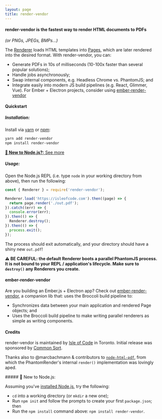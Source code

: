 ```yaml
---
layout: page
title: render-vendor
---
```


#### render-vendor is the fastest way to render HTML documents to PDFs
_(or PNGs, JPEGs, BMPs...)_

The [Renderer](/pages/phantom-renderer) loads HTML templates into [Pages](/pages/page), which are later rendered into the
desired format. With render-vendor, you can:

- Generate PDFs in 10s of milliseconds (10-100x faster than several popular solutions);
- Handle jobs asynchronously;
- Swap internal components, e.g. Headless Chrome vs. PhantomJS; and
- Integrate easily into modern JS build pipelines (e.g. React, Glimmer, Vue). For Ember + Electron projects, consider using [ember-render-vendor](https://github.com/isleofcode/ember-render-vendor)


#### Quickstart
##### Installation:

Install via [yarn](https://yarnpkg.com) or [npm](http://npmjs.org/):

```bash
yarn add render-vendor
npm install render-vendor
```

[**👶 New to Node.js?:** See more](#new-to-node)

##### Usage:

Open the Node.js REPL (i.e. type `node` in your working directory from above),
then run the following:

```javascript
const { Renderer } = require('render-vendor');

Renderer.load('https://isleofcode.com').then((page) => {
  return page.render('./out.pdf');
}).catch((err) => {
  console.error(err);
}).then(() => {
  Renderer.destroy();
}).then(() => {
  process.exit();
});
```

The process should exit automatically, and your directory should have a shiny
new `out.pdf`!

**⚠ BE CAREFUL: the default Renderer boots a parallel PhantomJS
process. It is not bound to your REPL / application's lifecycle. Make sure to
`destroy()` any Renderers you create.**

#### ember-render-vendor

Are you building an Ember.js + Electron app? Check out [ember-render-vendor](https://github.com/isleofcode/ember-render-vendor),
a companion lib that: uses the Broccoli build pipeline to:

- Synchronizes data between your main application and rendered Page objects; and
- Uses the Broccoli build pipeline to make writing parallel renderers as simple as writing components.

#### Credits
render-vendor is maintained by [Isle of Code](https://isleofcode.com) in Toronto.
Initial release was sponsored by [Common Sort](https://commonsort.com).

Thanks also to @marcbachmann & contributors to [`node-html-pdf`](https://github.com/marcbachmann/node-html-pdf), from which the
PhantomRender's internal `render()` implementation was lovingly aped.

<a name='new-to-node'>
##### 👶 New to Node.js:

Assuming you've [installed Node.js](https://nodejs.org/en/download/), try the following:

- `cd` into a working directory (or `mkdir` a new one);
- Run `npm init` and follow the prompts to create your first `package.json`; then
- Run the `npm install` command above: `npm install render-vendor`.
